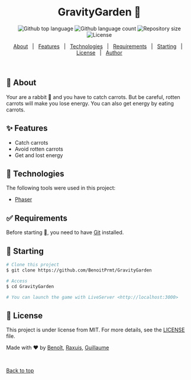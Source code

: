 <h1 align="center">GravityGarden 🥕</h1>

<p align="center">
  <img alt="Github top language" src="https://img.shields.io/github/languages/top/BenoitPrmt/GravityGarden?color=56BEB8">

  <img alt="Github language count" src="https://img.shields.io/github/languages/count/BenoitPrmt/GravityGarden?color=56BEB8">

  <img alt="Repository size" src="https://img.shields.io/github/repo-size/BenoitPrmt/GravityGarden?color=56BEB8">

  <img alt="License" src="https://img.shields.io/github/license/BenoitPrmt/GravityGarden?color=56BEB8">


</p>

<p align="center">
  <a href="#dart-about">About</a> &#xa0; | &#xa0; 
  <a href="#sparkles-features">Features</a> &#xa0; | &#xa0;
  <a href="#rocket-technologies">Technologies</a> &#xa0; | &#xa0;
  <a href="#white_check_mark-requirements">Requirements</a> &#xa0; | &#xa0;
  <a href="#checkered_flag-starting">Starting</a> &#xa0; | &#xa0;
  <a href="#memo-license">License</a> &#xa0; | &#xa0;
  <a href="https://github.com/BenoitPrmt" target="_blank">Author</a>
</p>

<br>

## 🎯 About ##

Your are a rabbit 🐰 and you have to catch carrots. But be careful, rotten carrots will make you lose energy. You can also get energy by eating carrots.

## ✨ Features ##

- Catch carrots
- Avoid rotten carrots
- Get and lost energy

## 🚀 Technologies ##

The following tools were used in this project:

- [Phaser](https://phaser.io/)

## ✅ Requirements ##

Before starting :checkered_flag:, you need to have [Git](https://git-scm.com) installed.

## 🏁 Starting ##

```bash
# Clone this project
$ git clone https://github.com/BenoitPrmt/GravityGarden

# Access
$ cd GravityGarden

# You can launch the game with LiveServer <http://localhost:3000>
```

## 📝 License ##

This project is under license from MIT. For more details, see the [LICENSE](LICENSE.md) file.


Made with ❤️ by <a href="https://github.com/BenoitPrmt" target="_blank">Benoît</a>, <a href="https://github.com/Raxuis" target="_blank">Raxuis</a>, <a href="https://github.com/Guillaume-SR" target="_blank">Guillaume</a>

&#xa0;

<a href="#top">Back to top</a>
